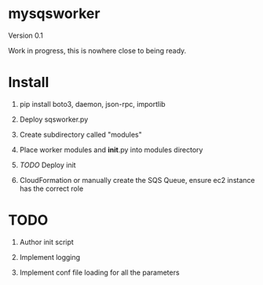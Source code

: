 # mysqsworker

Version 0.1

Work in progress, this is nowhere close to being ready.

# Install
    
1. pip install boto3, daemon, json-rpc, importlib

2. Deploy sqsworker.py

3. Create subdirectory called "modules"

4. Place worker modules and __init__.py into modules directory

5. _TODO_ Deploy init

6. CloudFormation or manually create the SQS Queue, ensure ec2 instance has the correct role

# TODO

1. Author init script

2. Implement logging

3. Implement conf file loading for all the parameters
